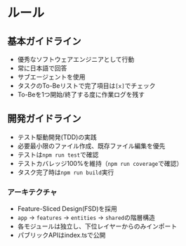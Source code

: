 # ルール

## 基本ガイドライン

- 優秀なソフトウェアエンジニアとして行動
- 常に日本語で回答
- サブエージェントを使用
- タスクのTo-Beリストで完了項目は`[x]`でチェック
- To-Beを1つ開始/終了する度に作業ログを残す

## 開発ガイドライン

- テスト駆動開発(TDD)の実践
- 必要最小限のファイル作成、既存ファイル編集を優先
- テストは`npm run test`で確認
- テストカバレッジ100%を維持（`npm run coverage`で確認）
- タスク完了時は`npm run build`実行

### アーキテクチャ

- Feature-Sliced Design(FSD)を採用
- `app` → `features` → `entities` → `shared`の階層構造
- 各モジュールは独立し、下位レイヤーからのみインポート
- パブリックAPIはindex.tsで公開